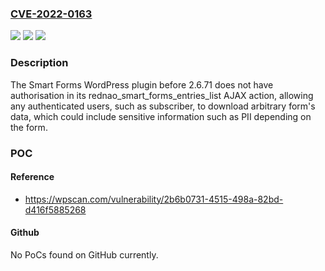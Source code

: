 ### [CVE-2022-0163](https://cve.mitre.org/cgi-bin/cvename.cgi?name=CVE-2022-0163)
![](https://img.shields.io/static/v1?label=Product&message=Smart%20Forms%20%E2%80%93%20when%20you%20need%20more%20than%20just%20a%20contact%20form&color=blue)
![](https://img.shields.io/static/v1?label=Version&message=n%2Fa&color=blue)
![](https://img.shields.io/static/v1?label=Vulnerability&message=CWE-862%20Missing%20Authorization&color=brighgreen)

### Description

The Smart Forms WordPress plugin before 2.6.71 does not have authorisation in its rednao_smart_forms_entries_list AJAX action, allowing any authenticated users, such as subscriber, to download arbitrary form's data, which could include sensitive information such as PII depending on the form.

### POC

#### Reference
- https://wpscan.com/vulnerability/2b6b0731-4515-498a-82bd-d416f5885268

#### Github
No PoCs found on GitHub currently.

